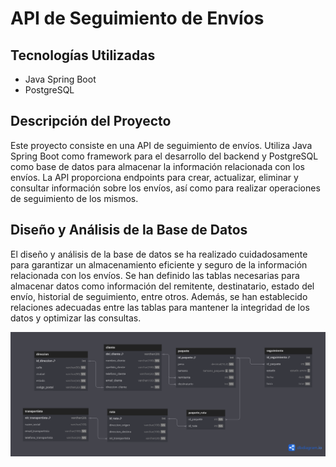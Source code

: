 # API de Seguimiento de Envíos

## Tecnologías Utilizadas
- Java Spring Boot
- PostgreSQL

## Descripción del Proyecto
Este proyecto consiste en una API de seguimiento de envíos. Utiliza Java Spring Boot como framework para el desarrollo del backend y PostgreSQL como base de datos para almacenar la información relacionada con los envíos. La API proporciona endpoints para crear, actualizar, eliminar y consultar información sobre los envíos, así como para realizar operaciones de seguimiento de los mismos.

## Diseño y Análisis de la Base de Datos
El diseño y análisis de la base de datos se ha realizado cuidadosamente para garantizar un almacenamiento eficiente y seguro de la información relacionada con los envíos. Se han definido las tablas necesarias para almacenar datos como información del remitente, destinatario, estado del envío, historial de seguimiento, entre otros. Además, se han establecido relaciones adecuadas entre las tablas para mantener la integridad de los datos y optimizar las consultas.

![](db-seguimiento-envios.png)
